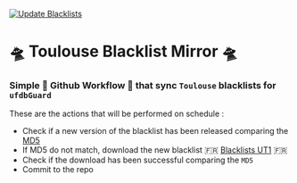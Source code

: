[![Update Blacklists](https://github.com/francio87/ufdbguard-bl-mirror/actions/workflows/blacklists-update.yml/badge.svg)](https://github.com/francio87/ufdbguard-bl-mirror/actions/workflows/blacklists-update.yml)

# :flying_saucer: Toulouse Blacklist Mirror :flying_saucer:

### Simple :robot: Github Workflow :robot: that sync `Toulouse` blacklists for `ufdbGuard` 

These are the actions that will be performed on schedule :

- Check if a new version of the blacklist has been released comparing the [MD5](http://dsi.ut-capitole.fr/blacklists/download/MD5SUM.LST)
- If MD5 do not match, download the new blacklist :fr: [Blacklists UT1](https://dsi.ut-capitole.fr/blacklists/index_en.php) :fr:
- Check if the download has been successful comparing the `MD5`
- Commit to the repo
